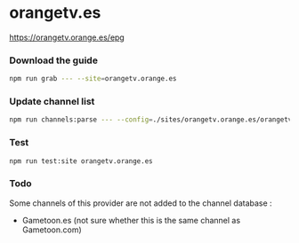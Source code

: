 # orangetv.es

https://orangetv.orange.es/epg

### Download the guide

```sh
npm run grab --- --site=orangetv.orange.es
```

### Update channel list

```sh
npm run channels:parse --- --config=./sites/orangetv.orange.es/orangetv.orange.es.config.js --output=./sites/orangetv.orange.es/orangetv.orange.es.channels.xml
```

### Test

```sh
npm run test:site orangetv.orange.es
```

### Todo

Some channels of this provider are not added to the channel database :

- Gametoon.es (not sure whether this is the same channel as Gametoon.com)
